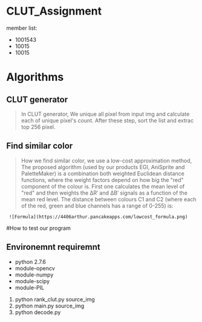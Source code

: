# CLUT_Assignment

member list:
  * 1001543
  * 10015
  * 10015
 


# Algorithms
 
  CLUT generator
  -------------------------------------------------------
  > In CLUT generator, We unique all pixel from input img and calculate each of unique pixel's count. After these step, sort the list and extrac top 256 pixel.
  
  Find similar color
  ---------------------------------------------------
  >  How we find similar color, we use a low-cost approximation method, The proposed algorithm (used by our products EGI, AniSprite and PaletteMaker) is a combination both weighted Euclidean distance functions, where the weight factors depend on how big the "red" component of the colour is. First one calculates the mean level of "red" and then weights the ΔR′ and ΔB′ signals as a function of the mean red level. The distance between colours C1 and C2 (where each of the red, green and blue channels has a range of 0-255) is:


     ![Formula](https://4406arthur.pancakeapps.com/lowcost_formula.png)
     
     
     


#How to test our program

Environemnt requiremnt
----------------------------------------

* python 2.7.6
* module-opencv 
* module-numpy
* module-scipy
* module-PIL


1. python rank_clut.py source_img
2. python main.py source_img
3. python decode.py
